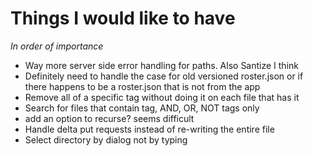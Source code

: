 # Things I would like to have

*In order of importance*

-  Way more server side error handling for paths. Also Santize I think
  -  Definitely need to handle the case for old versioned roster.json or if there happens to be a roster.json that is not from the app
-  Remove all of a specific tag without doing it on each file that has it
-  Search for files that contain tag, AND, OR, NOT tags only
  -  add an option to recurse? seems difficult
-  Handle delta put requests instead of re-writing the entire file
-  Select directory by dialog not by typing
